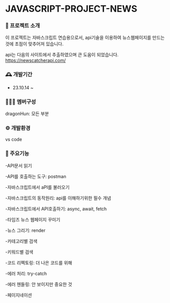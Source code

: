 # JAVASCRIPT-PROJECT-NEWS

### 📰 프로젝트 소개
이 프로젝트는 자바스크립트 연습용으로서, api기술을 이용하여 뉴스웹페이지를 만드는것에 초점이 맞추어져 있습니다.

api는 다음의 사이트에서 추출하였으며 큰 도움이 되었습니다. <https://newscatcherapi.com/>

### 🕰️ 개발기간
- 23.10.14 ~

### 🧑‍🤝‍🧑 멤버구성
dragonHun: 모든 부분

### ⚙️ 개발환경
vs code

### 📌 주요기능
-API문서 읽기

-API를 호출하는 도구: postman

-자바스크립트에서 aPI를 불러오기

-자바스크립트의 동작원리: api를 이해하기위한 필수 개념

-자바스크립트에서 API호출하기: async, await, fetch

-타임즈 뉴스 웹페이지 꾸미기

-뉴스 그리기: render

-카테고리별 검색

-키워드별 검색

-코드 리펙토링: 더 나은 코드를 위해

-에러 처리: try-catch

-에러 헨들링: 안 보이지만 중요한 것

-페이지네이션
